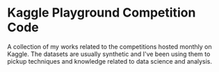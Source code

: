 # Kaggle Playground Competition Code

A collection of my works related to the competitions hosted monthly on Kaggle. The datasets are usually synthetic and I've been using them to pickup techniques and knowledge related to data science and analysis.